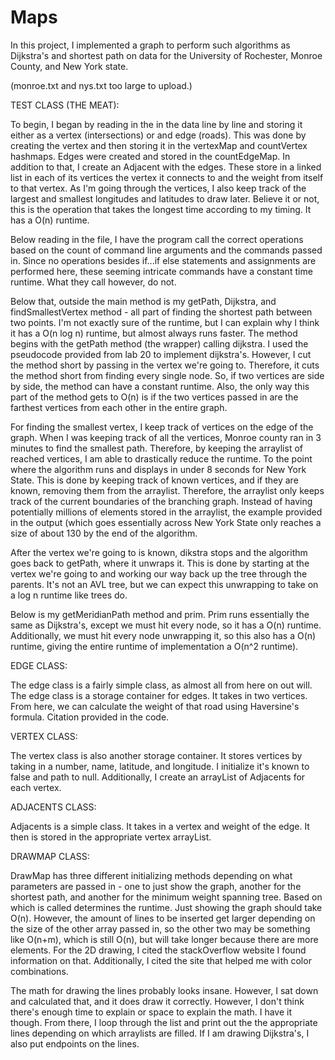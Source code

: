 # Maps

In this project, I implemented a graph to perform such algorithms as Dijkstra's and shortest path on data for the University of Rochester, Monroe County, and New York state.

(monroe.txt and nys.txt too large to upload.)

TEST CLASS (THE MEAT):

To begin, I began by reading in the in the data line by line and storing it either as a vertex (intersections) or
and edge (roads).  This was done by creating the vertex and then storing it in the vertexMap and countVertex hashmaps.
Edges were created and stored in the countEdgeMap.  In addition to that, I create an Adjacent with the edges.  These
store in a linked list in each of its vertices the vertex it connects to and the weight from itself to that vertex.
As I'm going through the vertices, I also keep track of the largest and smallest longitudes and latitudes to draw
later.  Believe it or not, this is the operation that takes the longest time according to my timing.  It has a O(n)
runtime.

Below reading in the file, I have the program call the correct operations based on the count of command line arguments
and the commands passed in.  Since no operations besides if...if else statements and assignments are performed here, 
these seeming intricate commands have a constant time runtime.  What they call however, do not.

Below that, outside the main method is my getPath, Dijkstra, and findSmallestVertex method - all part of finding the
shortest path between two points.  I'm not exactly sure of the runtime, but I can explain why I think it has a 
O(n log n) runtime, but almost always runs faster.  The method begins with the getPath method (the wrapper) calling
dijkstra.  I used the pseudocode provided from lab 20 to implement dijkstra's.  However, I cut the method short by
passing in the vertex we're going to.  Therefore, it cuts the method short from finding every single node.  So, if
two vertices are side by side, the method can have a constant runtime.  Also, the only way this part of the method
gets to O(n) is if the two vertices passed in are the farthest vertices from each other in the entire graph.

For finding the smallest vertex, I keep track of vertices on the edge of the graph.  When I was keeping track of all
the vertices, Monroe county ran in 3 minutes to find the smallest path.  Therefore, by keeping the arraylist of 
reached vertices, I am able to drastically reduce the runtime.  To the point where the algorithm runs and displays
in under 8 seconds for New York State.  This is done by keeping track of known vertices, and if they are known,
removing them from the arraylist.  Therefore, the arraylist only keeps track of the current boundaries of the
branching graph.  Instead of having potentially millions of elements stored in the arraylist, the example provided 
in the output (which goes essentially across New York State only reaches a size of about 130 by the end of the 
algorithm.

After the vertex we're going to is known, dikstra stops and the algorithm goes back to getPath, where it unwraps it.
This is done by starting at the vertex we're going to and working our way back up the tree through the parents.
It's not an AVL tree, but we can expect this unwrapping to take on a log n runtime like trees do.

Below is my getMeridianPath method and prim.  Prim runs essentially the same as Dijkstra's, except we must hit every
node, so it has a O(n) runtime.  Additionally, we must hit every node unwrapping it, so this also has a O(n) runtime,
giving the entire runtime of implementation a O(n^2 runtime).

EDGE CLASS:

The edge class is a fairly simple class, as almost all from here on out will.  The edge class is a storage container
for edges.  It takes in two vertices.  From here, we can calculate the weight of that road using Haversine's formula.
Citation provided in the code.

VERTEX CLASS:

The vertex class is also another storage container.  It stores vertices by taking in a number, name, latitude,
and longitude.  I initialize it's known to false and path to null.  Additionally, I create an arrayList of Adjacents
for each vertex.

ADJACENTS CLASS:

Adjacents is a simple class.  It takes in a vertex and weight of the edge.  It then is stored in the appropriate 
vertex arrayList.

DRAWMAP CLASS:

DrawMap has three different initializing methods depending on what parameters are passed in - one to just show the 
graph, another for the shortest path, and another for the minimum weight spanning tree.  Based on which is called
determines the runtime.  Just showing the graph should take O(n).  However, the amount of lines to be inserted get
larger depending on the size of the other array passed in, so the other two may be something like O(n+m), which is
still O(n), but will take longer because there are more elements.  For the 2D drawing, I cited the stackOverflow
website I found information on that.  Additionally, I cited the site that helped me with color combinations.

The math for drawing the lines probably looks insane.  However, I sat down and calculated that, and it does draw it
correctly.  However, I don't think there's enough time to explain or space to explain the math. I have it though.
From there, I loop through the list and print out the the appropriate lines depending on which arraylists are filled.
If I am drawing Dijkstra's, I also put endpoints on the lines.
